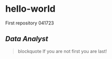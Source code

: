 # hello-world
First repository 041723
## *Data Analyst*
>blockquote If you are not first you are last!
